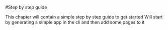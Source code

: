 #Step by step guide

This chapter will contain a simple step by step guide to get started
Will start by generating a simple app in the cli and then add some pages to it